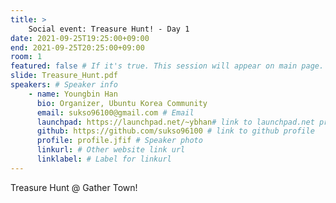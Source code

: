 ```yaml
---
title: >
    Social event: Treasure Hunt! - Day 1 
date: 2021-09-25T19:25:00+09:00
end: 2021-09-25T20:25:00+09:00
room: 1
featured: false # If it's true. This session will appear on main page.
slide: Treasure_Hunt.pdf
speakers: # Speaker info
    - name: Youngbin Han
      bio: Organizer, Ubuntu Korea Community
      email: sukso96100@gmail.com # Email
      launchpad: https://launchpad.net/~ybhan# link to launchpad.net profile
      github: https://github.com/sukso96100 # link to github profile
      profile: profile.jfif # Speaker photo
      linkurl: # Other website link url
      linklabel: # Label for linkurl
---
```


Treasure Hunt @ Gather Town!
